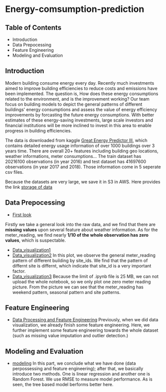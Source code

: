 # Energy-comsumption-prediction

## Table of Contents
* Introduction
* Data Prepocessing
* Feature Engineering
* Modeling and Evaluation


## Introduction
Modern building consume energy every day. Recently much investments aimed to improve building efficiencies to reduce costs and emissions have been implemented. The question is, How does these energy consumptions related to the environment, and is the improvement working? Our team focus on building models to depict the general patterns of different buildings' energy consumptions and assess the value of energy efficiency improvements by forcasting the future energy consumptions. With better estimates of these energy-saving investments, large scale investors and financial institutions will be more inclined to invest in this area to enable progress in building efficiencies.

The data is downloaded from kaggle [Great Energy Predictor III](https://www.kaggle.com/c/ashrae-energy-prediction/overview), which contains detailed energy usage information of over 1000 buildings over 3 years time. There are overall 20+ features including building geo locations, weather informations, meter consumptions... The train dataset has 20216100 observations (in year 2016) and test dataset has 41697600 observations (in year 2017 and 2018). Those information come in 5 seperate csv files.

Because the datasets are very large, we save it in S3 in AWS. Here provides the link [storage of data](https://s3.console.aws.amazon.com/s3/buckets/mllabchh/?region=us-west-1&tab=overview)

## Data Prepocessing
   - [First look](https://github.com/JiaqiCChen123/energy-comsumption-prediction/blob/master/First_look.ipynb)

Firstly we take a general look into the raw data, and we find that there are **missing values** upon several feature about weather information. 
As for the meter_reading, we find nearly **1/10 of the whole observation has zero values**, which is suspectable.

 - [Data_visualization1](https://github.com/JiaqiCChen123/energy-comsumption-prediction/blob/master/VIsualization%20and%20prepoccessing%201.ipynb)
 - [Data_visualization2](https://github.com/JiaqiCChen123/energy-comsumption-prediction/blob/master/VIsualization%20and%20prepoccessing%202.ipynb)
In this plot, we observe the general meter_reading pattern of different building by site_ids. We find that the pattern of differnt site is differnt, which indicate that site_id is a very important factor.
 - [Data_visualization3](https://github.com/JiaqiCChen123/energy-comsumption-prediction/blob/master/VIsualization%20and%20prepoccessing%203.ipynb)
 Because the limit of .ipynb file is 25 MB, we can not upload the whole notebook, so we only plot one zero meter reading picture. From the picture we can see that the meter_reading has weekend pattern, seasonal pattern and site patterns.
 
 ## Feature Engineering
  - [Data Processing and Feature Engineering](https://github.com/JiaqiCChen123/energy-comsumption-prediction/blob/master/FE.ipynb)
  Previously, when we did data visualization, we already finish some feature engineering. Here, we further implement some feature engineering towards the whole dataset (such as missing value imputation and outlier detection.)
 
## Modeling and Evaluation
- [modeling](https://github.com/JiaqiCChen123/energy-comsumption-prediction/blob/master/model.ipynb)
In this part, we conclude what we have done (data perpossessing and feature engineering); after that, we basically introduce two methods. One is linear regression and another one is Random Forest. We use RMSE to measure model performance.
As is seen, the tree based model berforms better here.




